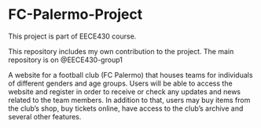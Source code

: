 # FC-Palermo-Project

This project is part of EECE430 course.

This repository includes my own contribution to the project.
The main repository is on @EECE430-group1

A website for a football club (FC Palermo) that houses teams for individuals of different genders and age groups. Users will be able to access the website and register in order to receive or check any updates and news related to the team members. In addition to that, users may buy items from the club’s shop, buy tickets online, have access to the club’s archive and several other features.
